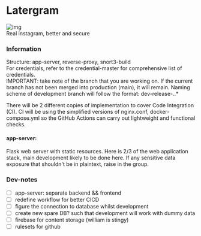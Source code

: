 # Latergram
![img](latergom.jpg)<br>
Real instagram, better and secure

### Information
Structure: app-server, reverse-proxy, snort3-build<br>
For credentials, refer to the credential-master for comprehensive list of credentials. <br>
IMPORTANT: take note of the branch that you are working on. If the current branch has not been merged into production (main), it will remain. Naming scheme of development branch will follow the format: dev-release-*.*.* 

There will be 2 different copies of implementation to cover Code Integration (CI). CI will be using the simplified versions of nginx.conf, docker-compose.yml so the GitHub Actions can carry out lightweight and functional checks.

#### app-server:
Flask web server with static resources. Here is 2/3 of the web application stack, main development likely to be done here. If any sensitive data exposure that shouldn't be in plaintext, raise in the group.

### Dev-notes
- [ ] app-server: separate backend && frontend
- [ ] redefine workflow for better CICD
- [ ] figure the connection to database whilst development
- [ ] create new spare DB? such that development will work with dummy data
- [ ] firebase for content storage (william is stingy)
- [ ] rulesets for github
